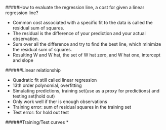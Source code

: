 #####How to evaluate the regression line, a cost for given a linear regression line?
* Common cost associated with a specific fit to the data is called the residual sum of squares. 
* The residual is the difference of your prediction and your actual observation.
* Sum over all the difference and try to find the best line, which minimize the residual sum of squares.
* Resulting W and W hat, the set of W hat zero, and W hat one, intercept and slope

######Linear relationship
* Quadratic fit still called linear regression
* 13th order polynomial, overfitting
* Simulating predictions, training set(use as a proxy for predictions) and testing set(hold out)
* Only work well if ther is enough observations
* Training error: sum of residual squares in the training set
* Test error: for hold out test 


######Training/Test curves
* 
